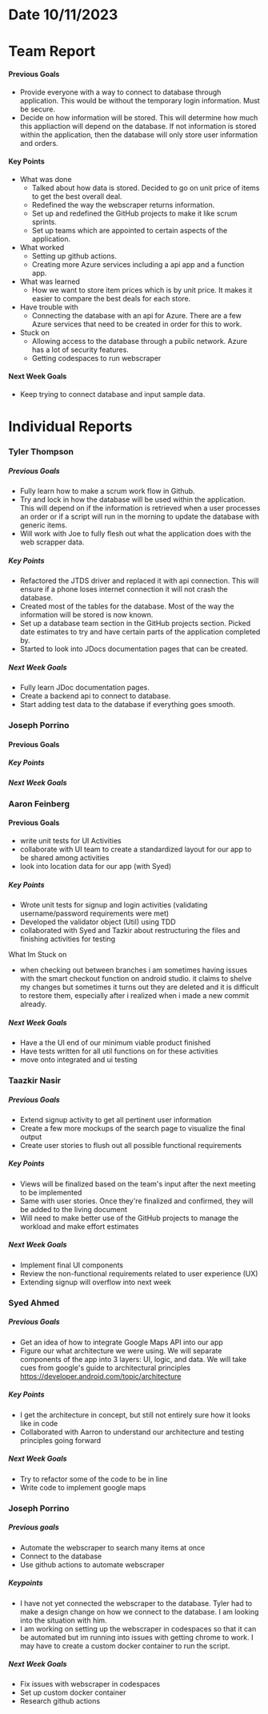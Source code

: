 # Date 10/11/2023
# Team Report

#### Previous Goals
- Provide everyone with a way to connect to database through application. This would be without the temporary login information. Must be secure.
- Decide on how information will be stored. This will determine how much this appliaction will depend on the database. If not information is stored within the application, then the database will only store user information and orders.
#### Key Points
- What was done
  - Talked about how data is stored. Decided to go on unit price of items to get the best overall deal.
  - Redefined the way the webscraper returns information.
  - Set up and redefined the GitHub projects to make it like scrum sprints.
  - Set up teams which are appointed to certain aspects of the application.
- What worked
  - Setting up github actions.
  - Creating more Azure services including a api app and a function app.
- What was learned
  - How we want to store item prices which is by unit price. It makes it easier to compare the best deals for each store.
- Have trouble with
  - Connecting the database with an api for Azure. There are a few Azure services that need to be created in order for this to work.
- Stuck on
  - Allowing access to the database through a pubilc network. Azure has a lot of security features.
  - Getting codespaces to run webscraper
#### Next Week Goals
- Keep trying to connect database and input sample data.

# Individual Reports

### Tyler Thompson
##### Previous Goals
- Fully learn how to make a scrum work flow in Github.
- Try and lock in how the database will be used within the application. This will depend on if the information is retrieved when a user processes an order or if a script will run in the morning to update the database with generic items.
- Will work with Joe to fully flesh out what the application does with the web scrapper data.
##### Key Points
- Refactored the JTDS driver and replaced it with api connection. This will ensure if a phone loses internet connection it will not crash the database.
- Created most of the tables for the database. Most of the way the information will be stored is now known.
- Set up a database team section in the GitHub projects section. Picked date estimates to try and have certain parts of the application completed by.
- Started to look into JDocs documentation pages that can be created.
##### Next Week Goals
- Fully learn JDoc documentation pages.
- Create a backend api to connect to database.
- Start adding test data to the database if everything goes smooth.

### Joseph Porrino
#### Previous Goals

##### Key Points

##### Next Week Goals

### Aaron Feinberg
#### Previous Goals
- write unit tests for UI Activities 
- collaborate with UI team to create a standardized layout for our app to be shared among activities 
- look into location data for our app (with Syed) 

##### Key Points
- Wrote unit tests for signup and login activities (validating username/password requirements were met)
- Developed the validator object (Util) using TDD
- collaborated with Syed and Tazkir about restructuring the files and finishing activities for testing

What Im Stuck on
- when checking out between branches i am sometimes having issues with the smart checkout function on android studio. 
it claims to shelve my changes but sometimes it turns out they are deleted and it is difficult to restore them, 
especially after i realized when i made a new commit already. 

##### Next Week Goals
- Have a the UI end of our minimum viable product finished 
- Have tests written for all util functions on for these activities 
- move onto integrated and ui testing 

### Taazkir Nasir
##### Previous Goals
- Extend signup activity to get all pertinent user information 
- Create a few more mockups of the search page to visualize the final output
- Create user stories to flush out all possible functional requirements 
##### Key Points
- Views will be finalized based on the team's input after the next meeting to be implemented 
- Same with user stories. Once they're finalized and confirmed, they will be added to the living document 
- Will need to make better use of the GitHub projects to manage the workload and make effort estimates
##### Next Week Goals
- Implement final UI components 
- Review the non-functional requirements related to user experience (UX)
- Extending signup will overflow into next week  


### Syed Ahmed
##### Previous Goals
- Get an idea of how to integrate Google Maps API into our app
- Figure our what architecture we were using. We will separate components of the app into 3 layers: UI, logic, and data. 
We will take cues from google's guide to architectural principles <https://developer.android.com/topic/architecture>

##### Key Points
- I get the architecture in concept, but still not entirely sure how it looks like in code
- Collaborated with Aarron to understand our architecture and testing principles going forward

##### Next Week Goals
- Try to refactor some of the code to be in line
- Write code to implement google maps


### Joseph Porrino
##### Previous goals
- Automate the webscraper to search many items at once
- Connect to the database 
- Use github actions to automate webscraper

##### Keypoints
- I have not yet connected the webscraper to the database. Tyler had to make a design change on how we connect to the database. I am looking into the situation with him.
- I am working on setting up the webscraper in codespaces so that it can be automated but im running into issues with getting chrome to work. I may have to create
  a custom docker container to run the script.

##### Next Week Goals
- Fix issues with webscraper in codespaces
- Set up custom docker container
- Research github actions

